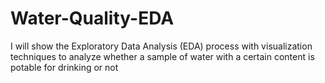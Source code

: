 # Water-Quality-EDA
I will show the Exploratory Data Analysis (EDA) process with visualization techniques to analyze whether a sample of water with a certain content is potable for drinking or not
